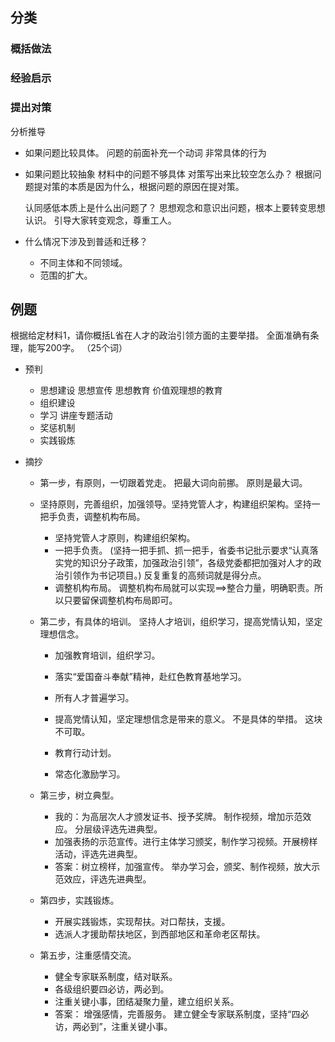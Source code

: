 ## 分类

### 概括做法

### 经验启示

### 提出对策

分析推导

- 如果问题比较具体。
  问题的前面补充一个动词
  非常具体的行为

- 如果问题比较抽象
  材料中的问题不够具体 对策写出来比较空怎么办？
  根据问题提对策的本质是因为什么，根据问题的原因在提对策。

  认同感低本质上是什么出问题了？ 思想观念和意识出问题，根本上要转变思想认识。 引导大家转变观念，尊重工人。

- 什么情况下涉及到普适和迁移？
  - 不同主体和不同领域。
  - 范围的扩大。

## 例题

根据给定材料1，请你概括L省在人才的政治引领方面的主要举措。 全面准确有条理，能写200字。 （25个词）

- 预判

  - 思想建设 思想宣传 思想教育 价值观理想的教育
  - 组织建设
  - 学习 讲座专题活动
  - 奖惩机制
  - 实践锻炼

- 摘抄

  - 第一步，有原则，一切跟着党走。
    把最大词向前挪。 原则是最大词。
  - 坚持原则，完善组织，加强领导。坚持党管人才，构建组织架构。坚持一把手负责，调整机构布局。

    - 坚持党管人才原则，构建组织架构。
    - 一把手负责。 (坚持一把手抓、抓一把手，省委书记批示要求“认真落实党的知识分子政策，加强政治引领”，各级党委都把加强对人才的政治引领作为书记项目。) 反复重复的高频词就是得分点。
    - 调整机构布局。 调整机构布局就可以实现==>整合力量，明确职责。所以只要留保调整机构布局即可。

  - 第二步，有具体的培训。
    坚持人才培训，组织学习，提高党情认知，坚定理想信念。

    - 加强教育培训，组织学习。
    - 落实“爱国奋斗奉献”精神，赴红色教育基地学习。
    - 所有人才普遍学习。

    - 提高党情认知，坚定理想信念是带来的意义。 不是具体的举措。 这块不可取。
    - 教育行动计划。
    - 常态化激励学习。

  - 第三步，树立典型。

    - 我的：为高层次人才颁发证书、授予奖牌。 制作视频，增加示范效应。 分层级评选先进典型。
    - 加强表扬的示范宣传。进行主体学习颁奖，制作学习视频。开展榜样活动，评选先进典型。
    - 答案：树立榜样，加强宣传。 举办学习会，颁奖、制作视频，放大示范效应，评选先进典型。

  - 第四步，实践锻炼。

    - 开展实践锻炼，实现帮扶。对口帮扶，支援。
    - 选派人才援助帮扶地区，到西部地区和革命老区帮扶。

  - 第五步，注重感情交流。
    - 健全专家联系制度，结对联系。
    - 各级组织要四必访，两必到。
    - 注重关键小事，团结凝聚力量，建立组织关系。
    - 答案： 增强感情，完善服务。 建立健全专家联系制度，坚持“四必访，两必到”，注重关键小事。
